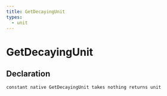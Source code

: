 ```yaml
---
title: GetDecayingUnit
types:
  - unit
---
```


# GetDecayingUnit

## Declaration

```
constant native GetDecayingUnit takes nothing returns unit
```